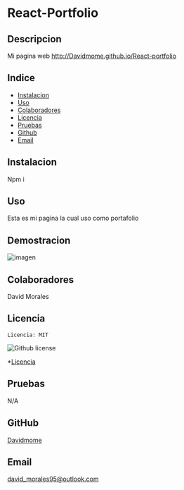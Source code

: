 # React-Portfolio

## Descripcion

Mi pagina web
http://Davidmome.github.io/React-portfolio

## Indice

- [Instalacion](#Instalacion)
- [Uso](#Uso)
- [Colaboradores](#Colaboradores)
- [Licencia](#license)
- [Pruebas](#Pruebas)
- [Github](#githubUser)
- [Email](#userEmail)

## Instalacion

Npm i

## Uso

Esta es mi pagina la cual uso como portafolio

## Demostracion

![imagen](https://user-images.githubusercontent.com/111394587/226220263-4073f881-0920-4aac-828c-288f91e1ea8c.png)

## Colaboradores

David Morales

## Licencia

    Licencia: MIT

![Github license](https://img.shields.io/badge/license-MIT-green.svg)

\*[Licencia](#license)

## Pruebas

N/A

## GitHub

[Davidmome](https://github.com/Davidmome/)

## Email

david_morales95@outlook.com
